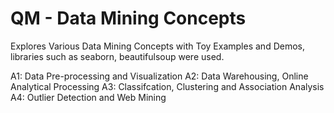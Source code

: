# QM - Data Mining Concepts

Explores Various Data Mining Concepts with Toy Examples and Demos, libraries such as seaborn, beautifulsoup were used.

A1: Data Pre-processing and Visualization 
A2: Data Warehousing, Online Analytical Processing
A3: Classifcation, Clustering and Association Analysis
A4: Outlier Detection and Web Mining
